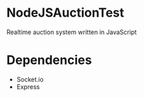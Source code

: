 # NodeJSAuctionTest
Realtime auction system written in JavaScript

# Dependencies
- Socket.io
- Express
